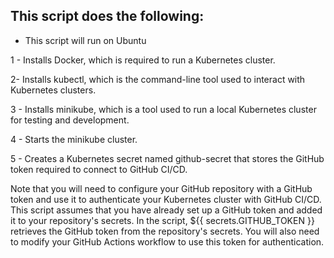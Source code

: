 ## This script does the following:

* This script will run on Ubuntu

1 - Installs Docker, which is required to run a Kubernetes cluster.

2- Installs kubectl, which is the command-line tool used to interact with Kubernetes clusters.

3 - Installs minikube, which is a tool used to run a local Kubernetes cluster for testing and development.

4 - Starts the minikube cluster.

5 - Creates a Kubernetes secret named github-secret that stores the GitHub token required to connect to GitHub CI/CD.

Note that you will need to configure your GitHub repository with a GitHub token and use it to authenticate your Kubernetes cluster with GitHub CI/CD. This script assumes that you have already set up a GitHub token and added it to your repository's secrets. In the script, ${{ secrets.GITHUB_TOKEN }} retrieves the GitHub token from the repository's secrets. You will also need to modify your GitHub Actions workflow to use this token for authentication.